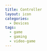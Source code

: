 ```yaml
---
title: Controller
layout: icon
categories:
  - Devices
tags:
  - game
  - gaming
  - video-game
---
```

